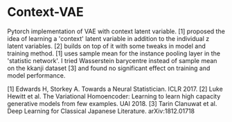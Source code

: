 # Context-VAE
Pytorch implementation of VAE with context latent variable. [1] proposed the idea of learning a 'context' latent variable in addition to the individual z latent variables. [2] builds on
top of it with some tweaks in model and training method.
[1] uses sample mean for the instance pooling layer in the 'statistic network'. I tried Wasserstein barycentre instead of sample mean on the kkanji dataset [3] and found no significant effect on training and model performance.

[1] Edwards H, Storkey A. Towards a Neural Statistician. ICLR 2017.
[2] Luke Hewitt et al. The Variational Homoencoder: Learning to learn high capacity generative models from few examples. UAI 2018. 
[3] Tarin Clanuwat et al. Deep Learning for Classical Japanese Literature. arXiv:1812.01718 
